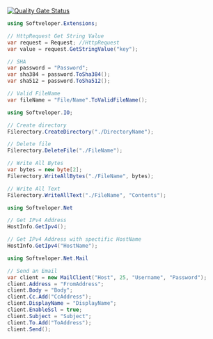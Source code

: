 [![Quality Gate Status](http://demosoft.me:9000/api/project_badges/measure?project=The-Amazing-DotNet-Library&metric=alert_status)](http://demosoft.me:9000/dashboard?id=The-Amazing-DotNet-Library)

```c#
using Softveloper.Extensions;

// HttpRequest Get String Value
var request = Request; //HttpRequest
var value = request.GetStringValue("key");

// SHA
var password = "Password";
var sha384 = password.ToSha384();
var sha512 = password.ToSha512();

// Valid FileName
var fileName = "File/Name".ToValidFileName();
```

```c#
using Softveloper.IO;

// Create directory
Filerectory.CreateDirectory("./DirectoryName");

// Delete file
Filerectory.DeleteFile("./FileName");

// Write All Bytes
var bytes = new byte[2];
Filerectory.WriteAllBytes("./FileName", bytes);

// Write All Text
Filerectory.WriteAllText("./FileName", "Contents");
```

```c#
using Softveloper.Net

// Get IPv4 Address
HostInfo.GetIpv4();

// Get IPv4 Address with spectific HostName
HostInfo.GetIpv4("HostName");
```

```c#
using Softveloper.Net.Mail

// Send an Email
var client = new MailClient("Host", 25, "Username", "Password");
client.Address = "FromAddress";
client.Body = "Body";
client.Cc.Add("CcAddress");
client.DisplayName = "DisplayName";
client.EnableSsl = true;
client.Subject = "Subject";
client.To.Add("ToAddress");
client.Send();
```